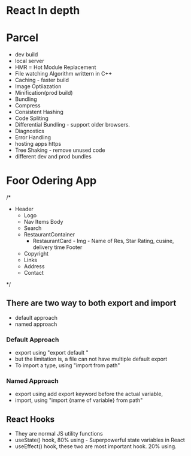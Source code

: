 # React In depth

# Parcel

- dev build
- local server
- HMR = Hot Module Replacement
- File watching Algorithm writtern in C++
- Caching - faster build
- Image Optiiazation
- Minification(prod build)
- Bundling
- Compress
- Consistent Hashing
- Code Spliting
- Differential Bundling - support older browsers.
- Diagnostics
- Error Handling
- hosting apps https
- Tree Shaking - remove unused code
- different dev and prod bundles

# Foor Odering App

/\*

- Header
  - Logo
  - Nav Items
    Body
  - Search
  - RestaurantContainer
    - RestaurantCard - Img - Name of Res, Star Rating, cusine, delivery time
      Footer
  - Copyright
  - Links
  - Address
  - Contact

\*/

## There are two way to both export and import

- default approach
- named approach

### Default Approach

- export using "export default <name of variable>"
- but the limitation is, a file can not have multiple default export
- To import a type, using "import <name of variable> from path"

### Named Approach

- export using add export keyword before the actual variable,
- import, using "import {name of variable} from path"

## React Hooks

- They are normal JS utility functions
- useState() hook, 80% using - Superpowerful state variables in React
- useEffect() hook, these two are most important hook. 20% using.
